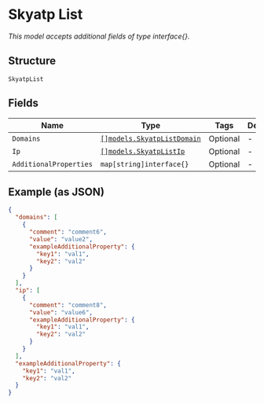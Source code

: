 
# Skyatp List

*This model accepts additional fields of type interface{}.*

## Structure

`SkyatpList`

## Fields

| Name | Type | Tags | Description |
|  --- | --- | --- | --- |
| `Domains` | [`[]models.SkyatpListDomain`](../../doc/models/skyatp-list-domain.md) | Optional | - |
| `Ip` | [`[]models.SkyatpListIp`](../../doc/models/skyatp-list-ip.md) | Optional | - |
| `AdditionalProperties` | `map[string]interface{}` | Optional | - |

## Example (as JSON)

```json
{
  "domains": [
    {
      "comment": "comment6",
      "value": "value2",
      "exampleAdditionalProperty": {
        "key1": "val1",
        "key2": "val2"
      }
    }
  ],
  "ip": [
    {
      "comment": "comment8",
      "value": "value6",
      "exampleAdditionalProperty": {
        "key1": "val1",
        "key2": "val2"
      }
    }
  ],
  "exampleAdditionalProperty": {
    "key1": "val1",
    "key2": "val2"
  }
}
```

